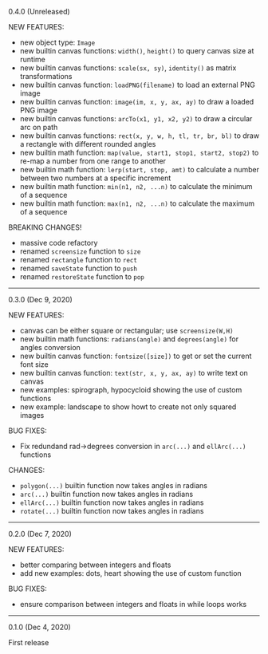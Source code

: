 0.4.0 (Unreleased)

NEW FEATURES:

- new object type: `Image`
- new builtin canvas functions: `width()`, `height()` to query canvas size at runtime
- new builtin canvas functions: `scale(sx, sy)`, `identity()` as matrix transformations
- new builtin canvas function: `loadPNG(filename)` to load an external PNG image
- new builtin canvas function: `image(im, x, y, ax, ay)` to draw a loaded PNG image
- new builtin canvas functions: `arcTo(x1, y1, x2, y2)` to draw a circular arc on path
- new builtin canvas functions: `rect(x, y, w, h, tl, tr, br, bl)` to draw a rectangle with different rounded angles
- new builtin math function: `map(value, start1, stop1, start2, stop2)` to re-map a number from one range to another
- new builtin math function: `lerp(start, stop, amt)` to calculate a number between two numbers at a specific increment
- new builtin math function: `min(n1, n2, ...n)` to calculate the minimum of a sequence
- new builtin math function: `max(n1, n2, ...n)` to calculate the maximum of a sequence


BREAKING CHANGES!

- massive code refactory
- renamed `screensize` function to `size`
- renamed `rectangle` function to `rect`
- renamed `saveState` function to `push`
- renamed `restoreState` function to `pop`

---

0.3.0 (Dec 9, 2020)

NEW FEATURES:

- canvas can be either square or rectangular; use `screensize(W,H)`
- new builtin math functions: `radians(angle)` and `degrees(angle)` for angles conversion
- new builtin canvas function: `fontsize([size])` to get or set the current font size
- new builtin canvas function: `text(str, x, y, ax, ay)` to write text on canvas
- new examples: spirograph, hypocycloid showing the use of custom functions
- new example: landscape to show howt to create not only squared images

BUG FIXES:

- Fix redundand rad->degrees conversion in `arc(...)` and `ellArc(...)` functions

CHANGES:

- `polygon(...)` builtin function now takes angles in radians
- `arc(...)` builtin function now takes angles in radians
- `ellArc(...)` builtin function now takes angles in radians
- `rotate(...)` builtin function now takes angles in radians

---

0.2.0 (Dec 7, 2020)

NEW FEATURES:

- better comparing between integers and floats 
- add new examples: dots, heart showing the use of custom function

BUG FIXES:

- ensure comparison between integers and floats in while loops works

---

0.1.0 (Dec 4, 2020)

First release
